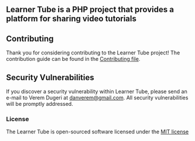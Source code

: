 ## Learner Tube is a PHP project that provides a platform for sharing video tutorials


## Contributing

Thank you for considering contributing to the Learner Tube project! The contribution guide can be found in the [Contributing file](CONTRIBUTING.md).

## Security Vulnerabilities

If you discover a security vulnerability within Learner Tube, please send an e-mail to Verem Dugeri at danverem@gmail.com. All security vulnerabilities will be promptly addressed.

### License

The Learner Tube is open-sourced software licensed under the [MIT license](http://opensource.org/licenses/MIT)
